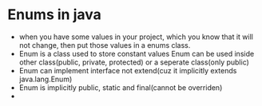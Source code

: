 # Enums in java

- when you have some values in your project, which you know that it will not change, then put those values in a enums class.
- Enum is a class used to store constant values Enum can be used inside other class(public, private, protected) or a seperate class(only public)
- Enum can implement interface not extend(cuz it implicitly extends java.lang.Enum)
- Enum is implicitly public, static and final(cannot be overriden)
-
